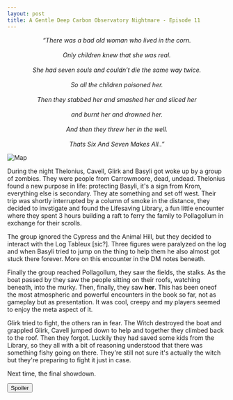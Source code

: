 ```yaml
---
layout: post
title: A Gentle Deep Carbon Observatory Nightmare - Episode 11
---
```


<div align="center"><i>“There was a bad old woman who lived in the corn.<br><br>
Only children knew that she was real.<br><br>
She had seven souls and couldn’t die the same way twice.<br><br>
So all the children poisoned her.<br><br>
Then they stabbed her and smashed her and sliced her<br><br>
and burnt her and drowned her.<br><br>
And then they threw her in the well.<br><br>
Thats Six And Seven Makes All..”</i></div>

![Map](https://i.imgur.com/EvxQmyu.png)

<!--more-->

During the night Thelonius, Cavell, Glirk and Basyli got woke up by a group of zombies. They were people from Carrowmoore, dead, undead. Thelonius found a new purpose in life: protecting Basyli, it's a sign from Krom, everything else is secondary. They ate something and set off west. Their trip was shortly interrupted by a column of smoke in the distance, they decided to invstigate and found the Lifesaving Library, a fun little encounter where they spent 3 hours building a raft to ferry the family to Pollagollum in exchange for their scrolls. 

The group ignored the Cypress and the Animal Hill, but they decided to interact with the Log Tableux [sic?]. Three figures were paralyzed on the log and when Basyli tried to jump on the thing to help them he also almost got stuck there forever. More on this encounter in the DM notes beneath. 

Finally the group reached Pollagollum, they saw the fields, the stalks. As the boat passed by they saw the people sitting on their roofs, watching beneath, into the murky. Then, finally, they saw **her**. This has been oneof the most atmospheric and powerful encounters in the book so far, not as gameplay but as presentation. It was cool, creepy and my players seemed to enjoy the meta aspect of it. 

Glirk tried to fight, the others ran in fear. The Witch destroyed the boat and grappled Glirk, Cavell jumped down to help and together they climbed back to the roof. Then they forgot. Luckily they had saved some kids from the Library, so they all with a bit of reasoning understood that there was something fishy going on there. They're still not sure it's actually the witch but they're preparing to fight it just in case.

Next time, the final showdown.

<button title="Click to show/hide content" type="button" onclick="if(document.getElementById('spoiler') .style.display=='none') {document.getElementById('spoiler') .style.display=''}else{document.getElementById('spoiler') .style.display='none'}">Spoiler</button>
<div id="spoiler" style="display:none; background: #4a4a4a;
  border-left: 10px solid #ccc;
  margin: 1.5em 10px;
  padding: 0.5em 10px;">
This session was better. More opportunities for the players and not so streamlined. We're still halfway trough the road to the dungeon but the second part feels way faster. Not that we're not enjoying this but I think the observatory is what everyone is waiting for (I'll have to think of a way to run the giant). I'm still having trouble using the Crows: they feel like an awesome touch but I find it so hard to integrate them naturally in the game. Same goes for the race. I had the cannibals surpass them but what now? I don't want the Crows to straight up murder the players, plus they're in the river so the opportunities are limited. It feels like using a boat allows the players to skip most of the content, not sure if it's intended. The Log Tableux encounter was really weak. What point does it serve? The players will never figure out how to save the paralyzed people, it's not explained how the toxins work, the worm isn't even hostile, idk, it felt really off to me. Dam's upcoming, I hope they won't all just die on me lol.
</div>